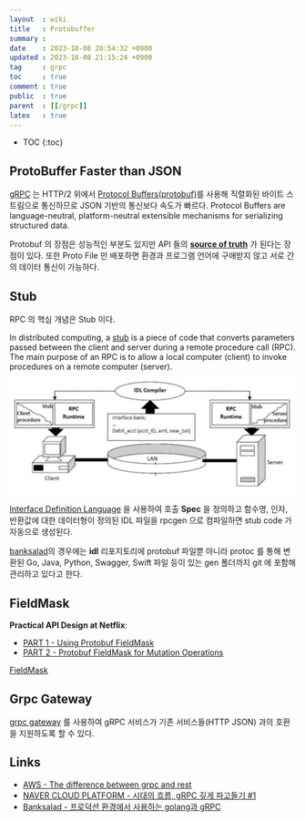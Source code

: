```yaml
---
layout  : wiki
title   : Protobuffer
summary : 
date    : 2023-10-08 20:54:32 +0900
updated : 2023-10-08 21:15:24 +0900
tag     : grpc
toc     : true
comment : true
public  : true
parent  : [[/grpc]]
latex   : true
---
```

* TOC
{:toc}

## ProtoBuffer Faster than JSON

[gRPC](https://grpc.io/docs/languages/go/) 는 HTTP/2 위에서 [Protocol Buffers(protobuf)](https://protobuf.dev/)를 사용해 직렬화된 바이트 스트림으로 통신하므로 JSON 기반의 통신보다 속도가 빠르다.
Protocol Buffers are language-neutral, platform-neutral extensible mechanisms for serializing structured data.

Protobuf 의 장점은 성능적인 부분도 있지만 API 들의 __[source of truth](https://en.wikipedia.org/wiki/Single_source_of_truth)__ 가 된다는 장점이 있다. 또한 Proto File 만 배포하면 환경과 프로그램 언어에 구애받지 않고 서로 간의 데이터 통신이 가능하다.

## Stub

RPC 의 핵심 개념은 Stub 이다.

In distributed computing, a [stub](https://en.wikipedia.org/wiki/Stub_(distributed_computing)) is a piece of code that converts parameters passed between the client and server during a remote procedure call (RPC). The main purpose of an RPC is to allow a local computer (client) to invoke procedures on a remote computer (server).

![](/resource/wiki/grpc-protobuffer/stub.png)

[Interface Definition Language](https://en.wikipedia.org/wiki/Interface_description_language) 을 사용하여 호출 __Spec__ 을 정의하고 함수명, 인자, 반환값에 대한 데이터형이 정의된 IDL 파일을 rpcgen 으로 컴파일하면 stub code 가 자동으로 생성된다.

[banksalad](https://blog.banksalad.com/tech/production-ready-grpc-in-golang/#%EC%99%9C-grpc%EB%A5%BC-%EC%82%AC%EC%9A%A9%ED%95%98%EB%8A%94%EA%B0%80)의 경우에는 __idl__ 리포지토리에 protobuf 파일뿐 아니라 protoc 를 통해 변환된 Go, Java, Python, Swagger, Swift 파일 등이 있는 gen 폴더까지 git 에 포함해 관리하고 있다고 한다.

## FieldMask

__Practical API Design at Netflix__:
- [PART 1 - Using Protobuf FieldMask](https://netflixtechblog.com/practical-api-design-at-netflix-part-1-using-protobuf-fieldmask-35cfdc606518)
- [PART 2 - Protobuf FieldMask for Mutation Operations](https://netflixtechblog.com/practical-api-design-at-netflix-part-2-protobuf-fieldmask-for-mutation-operations-2e75e1d230e4)

[FieldMask](https://protobuf.dev/reference/csharp/api-docs/class/google/protobuf/well-known-types/field-mask.html#class_google_1_1_protobuf_1_1_well_known_types_1_1_field_mask)

## Grpc Gateway

[grpc gateway](https://github.com/grpc-ecosystem/grpc-gateway) 를 사용하여 gRPC 서비스가 기존 서비스들(HTTP JSON) 과의 호환을 지원하도록 할 수 있다.

## Links

- [AWS - The difference between grpc and rest](https://aws.amazon.com/ko/compare/the-difference-between-grpc-and-rest/)
- [NAVER CLOUD PLATFORM - 시대의 흐름, gRPC 깊게 파고들기 #1](https://medium.com/naver-cloud-platform/nbp-%EA%B8%B0%EC%88%A0-%EA%B2%BD%ED%97%98-%EC%8B%9C%EB%8C%80%EC%9D%98-%ED%9D%90%EB%A6%84-grpc-%EA%B9%8A%EA%B2%8C-%ED%8C%8C%EA%B3%A0%EB%93%A4%EA%B8%B0-1-39e97cb3460)
- [Banksalad - 프로덕션 환경에서 사용하는 golang과 gRPC](https://blog.banksalad.com/tech/production-ready-grpc-in-golang/#%EC%99%9C-grpc%EB%A5%BC-%EC%82%AC%EC%9A%A9%ED%95%98%EB%8A%94%EA%B0%80)
